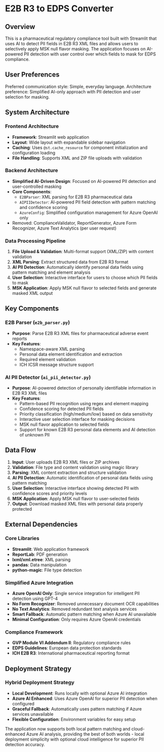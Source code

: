 # E2B R3 to EDPS Converter

## Overview

This is a pharmaceutical regulatory compliance tool built with Streamlit that uses AI to detect PII fields in E2B R3 XML files and allows users to selectively apply MSK null flavor masking. The application focuses on AI-powered PII detection with user control over which fields to mask for EDPS compliance.

## User Preferences

Preferred communication style: Simple, everyday language.
Architecture preference: Simplified AI-only approach with PII detection and user selection for masking.

## System Architecture

### Frontend Architecture
- **Framework**: Streamlit web application
- **Layout**: Wide layout with expandable sidebar navigation
- **Caching**: Uses `@st.cache_resource` for component initialization and configuration loading
- **File Handling**: Supports XML and ZIP file uploads with validation

### Backend Architecture
- **Simplified AI-Driven Design**: Focused on AI-powered PII detection and user-controlled masking
- **Core Components**:
  - `E2BParser`: XML parsing for E2B R3 pharmaceutical data
  - `AIPIIDetector`: AI-powered PII field detection with pattern matching and confidence scoring
  - `AzureConfig`: Simplified configuration management for Azure OpenAI only
- Removed: ComplianceValidator, ReportGenerator, Azure Form Recognizer, Azure Text Analytics (per user request)

### Data Processing Pipeline
1. **File Upload & Validation**: Multi-format support (XML/ZIP) with content validation
2. **XML Parsing**: Extract structured data from E2B R3 format  
3. **AI PII Detection**: Automatically identify personal data fields using pattern matching and element analysis
4. **User Selection**: Interactive interface for users to choose which PII fields to mask
5. **MSK Application**: Apply MSK null flavor to selected fields and generate masked XML output

## Key Components

### E2B Parser (`e2b_parser.py`)
- **Purpose**: Parse E2B R3 XML files for pharmaceutical adverse event reports
- **Key Features**:
  - Namespace-aware XML parsing
  - Personal data element identification and extraction
  - Required element validation
  - ICH ICSR message structure support

### AI PII Detector (`ai_pii_detector.py`)
- **Purpose**: AI-powered detection of personally identifiable information in E2B R3 XML files
- **Key Features**:
  - Pattern-based PII recognition using regex and element mapping
  - Confidence scoring for detected PII fields
  - Priority classification (high/medium/low) based on data sensitivity
  - Interactive user selection interface for masking decisions
  - MSK null flavor application to selected fields
  - Support for known E2B R3 personal data elements and AI detection of unknown PII

## Data Flow

1. **Input**: User uploads E2B R3 XML files or ZIP archives
2. **Validation**: File type and content validation using magic library
3. **Parsing**: XML content extraction and structure validation
4. **AI PII Detection**: Automatic identification of personal data fields using pattern matching
5. **User Selection**: Interactive interface showing detected PII with confidence scores and priority levels
6. **MSK Application**: Apply MSK null flavor to user-selected fields
7. **Output**: Download masked XML files with personal data properly protected

## External Dependencies

### Core Libraries
- **Streamlit**: Web application framework
- **ReportLab**: PDF generation
- **lxml/xml.etree**: XML parsing
- **pandas**: Data manipulation
- **python-magic**: File type detection

### Simplified Azure Integration
- **Azure OpenAI Only**: Single service integration for intelligent PII detection using GPT-4
- **No Form Recognizer**: Removed unnecessary document OCR capabilities
- **No Text Analytics**: Removed redundant text analysis services
- **Smart Fallback**: Automatic pattern matching when Azure AI unavailable
- **Minimal Configuration**: Only requires Azure OpenAI credentials

### Compliance Framework
- **GVP Module VI Addendum II**: Regulatory compliance rules
- **EDPS Guidelines**: European data protection standards
- **ICH E2B R3**: International pharmaceutical reporting format

## Deployment Strategy

### Hybrid Deployment Strategy
- **Local Development**: Runs locally with optional Azure AI integration
- **Azure AI Enhanced**: Uses Azure OpenAI for superior PII detection when configured
- **Graceful Fallback**: Automatically uses pattern matching if Azure services unavailable
- **Flexible Configuration**: Environment variables for easy setup

The application now supports both local pattern matching and cloud-enhanced Azure AI analysis, providing the best of both worlds - local deployment simplicity with optional cloud intelligence for superior PII detection accuracy.